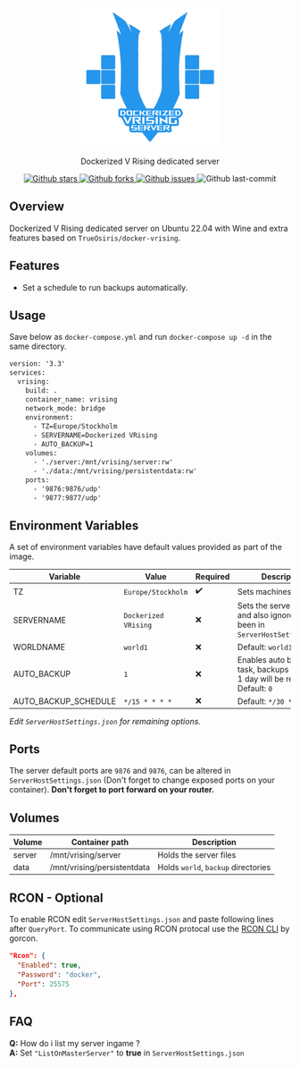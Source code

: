 <p align="center">
  <a href="https://github.com/mattiasghodsian/dockerized-vrising-server">
    <img alt="Dockerized V Rising dedicated server" src="assets/dockerized-vrising-dedicated-server.png?raw=true" height="250">
  </a>
  <p  align="center">Dockerized V Rising dedicated server</p>
</p>

<p align="center">
  <a href="https://github.com/mattiasghodsian/dockerized-vrising-server">
    <img alt="Github stars" src="https://badgen.net/github/stars/mattiasghodsian/dockerized-vrising-server?icon=github&label=stars" />
  </a>
  <a href="https://github.com/mattiasghodsian/dockerized-vrising-server">
    <img alt="Github forks" src="https://badgen.net/github/forks/mattiasghodsian/dockerized-vrising-server?icon=github&label=forks" />
  </a>
  <a href="https://github.com/mattiasghodsian/dockerized-vrising-server/issues/">
    <img alt="Github issues" src="https://img.shields.io/github/issues/mattiasghodsian/dockerized-vrising-server" />
  </a>
  <img alt="Github last-commit" src="https://img.shields.io/github/last-commit/mattiasghodsian/dockerized-vrising-server" />
</p>



## Overview
Dockerized V Rising dedicated server on Ubuntu 22.04 with Wine and extra features based on `TrueOsiris/docker-vrising`.
## Features
- Set a schedule to run backups automatically.
## Usage
Save below as `docker-compose.yml` and run `docker-compose up -d` in the same directory.

```
version: '3.3'
services:
  vrising:
    build: .
    container_name: vrising
    network_mode: bridge
    environment:
      - TZ=Europe/Stockholm
      - SERVERNAME=Dockerized VRising
      - AUTO_BACKUP=1
    volumes:
      - './server:/mnt/vrising/server:rw'
      - './data:/mnt/vrising/persistentdata:rw'
    ports:
      - '9876:9876/udp'
      - '9877:9877/udp'
```

## Environment Variables
A set of environment variables have default values provided as part of the image. 

| Variable | Value | Required | Description |
| - | - | - | - |
| TZ | `Europe/Stockholm` | ✔️ | Sets machines timezone |
| SERVERNAME | `Dockerized VRising` | ❌ |  Sets the server name and also ignores what's been in `ServerHostSettings.json`  |
| WORLDNAME | `world1` | ❌ |  Default: `world1` |
| AUTO_BACKUP | `1` | ❌ | Enables auto backup task, backups older then 1 day will be removed <br>Default: `0` |
| AUTO_BACKUP_SCHEDULE | `*/15 * * * *` | ❌ |  Default: `*/30 * * * *` |

*Edit `ServerHostSettings.json` for remaining options.*
## Ports
The server default ports are `9876` and `9876`, can be altered in `ServerHostSettings.json` (Don't forget to change exposed ports on your container). **Don't forget to port forward on your router.**

## Volumes

| Volume | Container path | Description |
| - | - | - |
| server | /mnt/vrising/server | Holds the server files |
| data | /mnt/vrising/persistentdata | Holds `world`, `backup` directories |

## RCON - Optional
To enable RCON edit `ServerHostSettings.json` and paste following lines after `QueryPort`. To communicate using RCON protocal use the [RCON CLI](https://github.com/gorcon/rcon-cli) by gorcon.

```json
"Rcon": {
  "Enabled": true,
  "Password": "docker",
  "Port": 25575
},
```

## FAQ

**Q:** How do i list my server ingame ? <br>
**A:** Set `"ListOnMasterServer"` to **true** in `ServerHostSettings.json`